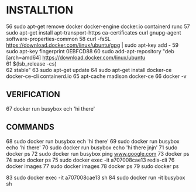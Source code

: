 # INSTALLTION

   56  sudo apt-get remove docker docker-engine docker.io containerd runc
   57  sudo apt-get install     apt-transport-https     ca-certificates     curl     gnupg-agent     software-properties-common
   58  curl -fsSL https://download.docker.com/linux/ubuntu/gpg | sudo apt-key add -
   59  sudo apt-key fingerprint 0EBFCD88
   60  sudo add-apt-repository    "deb [arch=amd64] https://download.docker.com/linux/ubuntu \
   61     $(lsb_release -cs) \
   62     stable"
   63  sudo apt-get update
   64  sudo apt-get install docker-ce docker-ce-cli containerd.io
   65  apt-cache madison docker-ce
   66  docker -v
  ## VERIFICATION
   67  docker run busybox ech 'hi there'
 ## COMMANDS
   68  sudo docker run busybox ech 'hi there'
   69  sudo docker run busybox echo 'hi there'
   70  sudo docker run busybox echo 'hi there jnjn'
   71  sudo docker ps
   72  sudo docker run busybox ping www.google.com
   73  docker ps
   74  sudo docker ps
   75  sudo docker exec -it a707008cae13 redis-cli
   76  docker images
   77  sudo docker images
   78  docker ps
   79  sudo docker ps

   83  sudo docker exec -it a707008cae13 sh
   84  sudo docker run -it busybox sh
